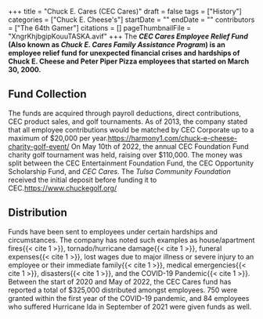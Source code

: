 +++
title = "Chuck E. Cares (CEC Cares)"
draft = false
tags = ["History"]
categories = ["Chuck E. Cheese's"]
startDate = ""
endDate = ""
contributors = ["The 64th Gamer"]
citations = []
pageThumbnailFile = "XngrKhjbgipKouuTASKA.avif"
+++
The ***CEC Cares Employee Relief Fund* (Also known as ***Chuck E. Cares Family Assistance Program*) is an employee relief fund for unexpected financial crises and hardships of Chuck E. Cheese and Peter Piper Pizza employees that started on March 30, 2000.****

## Fund Collection

The funds are acquired through payroll deductions, direct contributions, CEC product sales, and golf tournaments. As of 2013, the company stated that all employee contributions would be matched by CEC Corporate up to a maximum of $20,000 per year.https://harmony1.com/chuck-e-cheese-charity-golf-event/
On May 10th of 2022, the annual CEC Foundation Fund charity golf tournament was held, raising over $110,000. The money was split between the CEC Entertainment Foundation Fund, the CEC Opportunity Scholarship Fund, and *CEC Cares.* The *Tulsa Community Foundation* received the initial deposit before funding it to CEC.https://www.chuckegolf.org/

## Distribution

Funds have been sent to employees under certain hardships and circumstances. The company has noted such examples as house/apartment fires{{< cite 1 >}}, tornado/hurricane damage{{< cite 1 >}}, funeral expenses{{< cite 1 >}}, lost wages due to major illness or severe injury to an employee or their immediate family{{< cite 1 >}}, medical emergencies{{< cite 1 >}}, disasters{{< cite 1 >}}, and the COVID-19 Pandemic{{< cite 1 >}}.
Between the start of 2020 and May of 2022, the CEC Cares fund has reported a total of $325,000 distributed amongst employees. 750 were granted within the first year of the COVID-19 pandemic, and 84 employees who suffered Hurricane Ida in September of 2021 were given funds as well.
